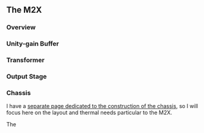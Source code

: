 ## The M2X


### Overview

### Unity-gain Buffer

### Transformer

### Output Stage

### Chassis

I have a [separate page dedicated to the construction of the chassis](https://jhnoel.github.io/elec/chassis), so I will focus here on the layout and thermal needs particular to the M2X.

The 
